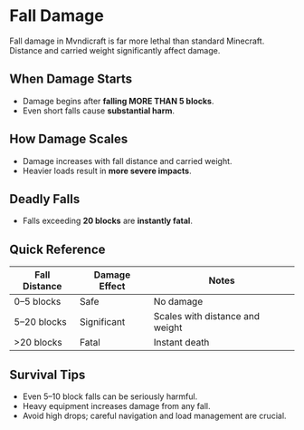 # Fall Damage

Fall damage in Mvndicraft is far more lethal than standard Minecraft. Distance and carried weight significantly affect damage.

## When Damage Starts

- Damage begins after **falling MORE THAN 5 blocks**.  
- Even short falls cause **substantial harm**.

## How Damage Scales

- Damage increases with fall distance and carried weight.  
- Heavier loads result in **more severe impacts**.

## Deadly Falls

- Falls exceeding **20 blocks** are **instantly fatal**.

## Quick Reference

| Fall Distance | Damage Effect | Notes |
|---------------|---------------|-------|
| 0–5 blocks    | Safe          | No damage |
| 5–20 blocks   | Significant   | Scales with distance and weight |
| >20 blocks    | Fatal         | Instant death |

## Survival Tips

- Even 5–10 block falls can be seriously harmful.  
- Heavy equipment increases damage from any fall.  
- Avoid high drops; careful navigation and load management are crucial.

